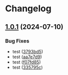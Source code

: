 # Changelog

## [1.0.1](https://github.com/CopyMaster98/Magic-Mock/compare/v1.0.0...v1.0.1) (2024-07-10)


### Bug Fixes

* test ([3793bd5](https://github.com/CopyMaster98/Magic-Mock/commit/3793bd53edfe134307278406fc34504f1c105f5a))
* test ([aa7e7d9](https://github.com/CopyMaster98/Magic-Mock/commit/aa7e7d9c39700c1952b5d3c2e60ed6a244d49209))
* test ([f07fd85](https://github.com/CopyMaster98/Magic-Mock/commit/f07fd8521dbc95de09e038c0c70de97b4d413143))
* test ([335795c](https://github.com/CopyMaster98/Magic-Mock/commit/335795ccef254dfd85227289c5ecd798775901ae))
